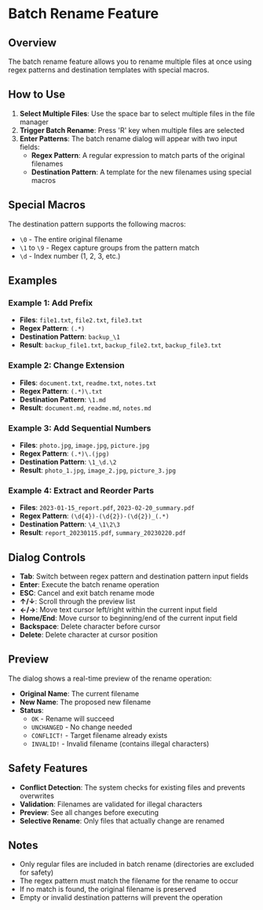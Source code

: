 # Batch Rename Feature

## Overview
The batch rename feature allows you to rename multiple files at once using regex patterns and destination templates with special macros.

## How to Use

1. **Select Multiple Files**: Use the space bar to select multiple files in the file manager
2. **Trigger Batch Rename**: Press 'R' key when multiple files are selected
3. **Enter Patterns**: The batch rename dialog will appear with two input fields:
   - **Regex Pattern**: A regular expression to match parts of the original filenames
   - **Destination Pattern**: A template for the new filenames using special macros

## Special Macros

The destination pattern supports the following macros:

- `\0` - The entire original filename
- `\1` to `\9` - Regex capture groups from the pattern match
- `\d` - Index number (1, 2, 3, etc.)

## Examples

### Example 1: Add Prefix
- **Files**: `file1.txt`, `file2.txt`, `file3.txt`
- **Regex Pattern**: `(.*)`
- **Destination Pattern**: `backup_\1`
- **Result**: `backup_file1.txt`, `backup_file2.txt`, `backup_file3.txt`

### Example 2: Change Extension
- **Files**: `document.txt`, `readme.txt`, `notes.txt`
- **Regex Pattern**: `(.*)\.txt`
- **Destination Pattern**: `\1.md`
- **Result**: `document.md`, `readme.md`, `notes.md`

### Example 3: Add Sequential Numbers
- **Files**: `photo.jpg`, `image.jpg`, `picture.jpg`
- **Regex Pattern**: `(.*)\.(jpg)`
- **Destination Pattern**: `\1_\d.\2`
- **Result**: `photo_1.jpg`, `image_2.jpg`, `picture_3.jpg`

### Example 4: Extract and Reorder Parts
- **Files**: `2023-01-15_report.pdf`, `2023-02-20_summary.pdf`
- **Regex Pattern**: `(\d{4})-(\d{2})-(\d{2})_(.*)`
- **Destination Pattern**: `\4_\1\2\3`
- **Result**: `report_20230115.pdf`, `summary_20230220.pdf`

## Dialog Controls

- **Tab**: Switch between regex pattern and destination pattern input fields
- **Enter**: Execute the batch rename operation
- **ESC**: Cancel and exit batch rename mode
- **↑/↓**: Scroll through the preview list
- **←/→**: Move text cursor left/right within the current input field
- **Home/End**: Move cursor to beginning/end of the current input field
- **Backspace**: Delete character before cursor
- **Delete**: Delete character at cursor position

## Preview

The dialog shows a real-time preview of the rename operation:
- **Original Name**: The current filename
- **New Name**: The proposed new filename
- **Status**: 
  - `OK` - Rename will succeed
  - `UNCHANGED` - No change needed
  - `CONFLICT!` - Target filename already exists
  - `INVALID!` - Invalid filename (contains illegal characters)

## Safety Features

- **Conflict Detection**: The system checks for existing files and prevents overwrites
- **Validation**: Filenames are validated for illegal characters
- **Preview**: See all changes before executing
- **Selective Rename**: Only files that actually change are renamed

## Notes

- Only regular files are included in batch rename (directories are excluded for safety)
- The regex pattern must match the filename for the rename to occur
- If no match is found, the original filename is preserved
- Empty or invalid destination patterns will prevent the operation